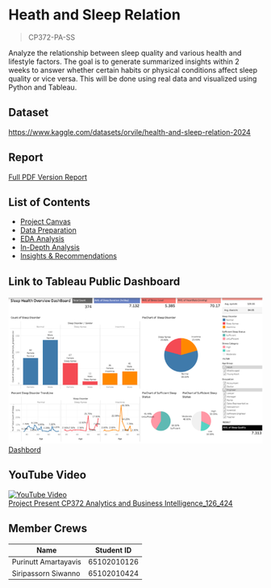 # Heath and Sleep Relation

> CP372-PA-SS

Analyze the relationship between sleep quality and various health and lifestyle factors. The goal is to generate summarized insights within 2 weeks to answer whether certain habits or physical conditions affect sleep quality or vice versa. This will be done using real data and visualized using Python and Tableau.

## Dataset

https://www.kaggle.com/datasets/orvile/health-and-sleep-relation-2024

## Report
[Full PDF Version Report](./docs/Report.pdf)

## List of Contents

-   [Project Canvas](./docs/Canvas.md)
-   [Data Preparation](./src/Sleep_health_and_lifestyle.ipynb)
-   [EDA Analysis](./docs/EDA.md)
-   [In-Depth Analysis](./docs/indepthAnalysis.md)
-   [Insights & Recommendations](./docs/insightsAndRecommendations.md)

## Link to Tableau Public Dashboard

[![Dashboard](./assets/dashboard.png) <br/>Dashbord](https://public.tableau.com/app/profile/siripassorn.siwanno/viz/Sleep_health_and_lifestyle_DashBoard/FINALDB1SleepHealthOverview?publish=yes)

## YouTube Video

[![YouTube Video](https://img.youtube.com/vi/7_uNqSVH7dQ/0.jpg) <br/>Project Present CP372 Analytics and Business Intelligence_126_424](https://youtu.be/7_uNqSVH7dQ)

## Member Crews

| Name                 | Student ID  |
| -------------------- | ----------- |
| Purinutt Amartayavis | 65102010126 |
| Siripassorn Siwanno  | 65102010424 |
